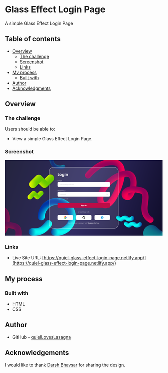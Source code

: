 # Glass Effect Login Page

A simple Glass Effect Login Page

## Table of contents

- [Overview](#overview)
  - [The challenge](#the-challenge)
  - [Screenshot](#screenshot)
  - [Links](#links)
- [My process](#my-process)
  - [Built with](#built-with)
- [Author](#author)
- [Acknowledgments](#acknowledgements)

## Overview

### The challenge

Users should be able to:

- View a simple Glass Effect Login Page.

### Screenshot

![Project Overview](./assets/preview.png)

### Links

- Live Site URL: [https://quiel-glass-effect-login-page.netlify.app/](https://quiel-glass-effect-login-page.netlify.app/)

## My process

### Built with

- HTML
- CSS

## Author

- GitHub - [quielLovesLasagna](https://github.com/quielLovesLasagna)

## Acknowledgements

I would like to thank [Darsh Bhavsar](https://www.figma.com/@draxatelier) for sharing the design.
